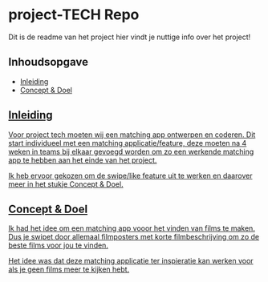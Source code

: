 # project-TECH Repo
Dit is de readme van het project hier vindt je nuttige info over het project!

## Inhoudsopgave
<ul>
    <li><a href="#inleiding">Inleiding</li>
    <li><a href="#idee">Concept & Doel</li>
</ul>

<h2 id="inleiding">Inleiding</h2>
Voor project tech moeten wij een matching app ontwerpen en coderen. Dit start individueel met een matching applicatie/feature, deze moeten na 4 weken in teams bij elkaar gevoegd worden om zo een werkende matching app te hebben aan het einde van het project.

Ik heb ervoor gekozen om de swipe/like feature uit te werken en daarover meer in het stukje Concept & Doel.

<h2 id="idee">Concept & Doel</h2>
Ik had het idee om een matching app vooor het vinden van films te maken. Dus je swipet door allemaal filmposters met korte filmbeschrijving om zo de beste films voor jou te vinden.

Het idee was dat deze matching applicatie ter inspieratie kan werken voor als je geen films meer te kijken hebt.